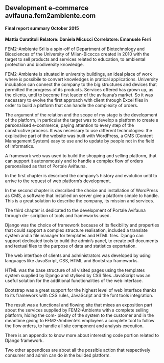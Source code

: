 ## Development e-commerce avifauna.fem2ambiente.com#### Final report summary October 2015**Mattia Curatitoli****Relatore: Daniela Micucci****Correlatore: Emanuele Ferri**FEM2-Ambiente Srl is a spin-off of Department of Biotechnology and Biosciences of the University of Milan-Bicocca created in 2010 with the target to sell products and services related to education, to ambiental protection and biodiversity knowledge.
FEM2-Ambiente is situated in university buildings, an ideal place of work where is possibile to convert knowledges in pratical applications. University incubation can connect the company to the big structures and devices that permitted the progress of its products. Services offered has grown up, as the clients, until to become first leader of the avifauna’s market. So it was necessary to evolve the first approach with client through Excel files in order to build a platform that can handle the complexity of orders.
The argument of the relation and the scope of my stage is the development of the platform, in particular the target was to develop a platform to create a personalised e-commerce, paying attention to every step of the constructive process.It was necessary to use different technologies: the explicative part of the website was built with WordPress, a CMS (Content Management System) easy to use and to update by people not in the field of informatics.
A framework web was used to build the shopping and selling platform, that can support it autonomously and to handle a complex flow of orders personalised as that of Portale Avifauna.
In the first chapter is described the company’s history and evolution until to arrive to the request of web platform’s development.
In the second chapter is described the choice and installation of WordPress as CMS, a software that installed on server give a platform simple to handle. This is a great solution to describe the company, its mission and services.
The third chapter is dedicated to the development of Portale Avifauna through de- scription of tools and frameworks used.Django was the choice of framework because of its flexibility and properties that could support a complex structure realisation, included a translate system and a file manager for templates and HTML files. Django can support dedicated tools to build the admin’s panel, to create pdf documents and textual files to the purpose of data and statistics exportation.The web interface of clients and administrators was developed by using languages like JavaScript, CSS, HTML and Bootstrap frameworks.HTML was the base structure of all visited pages using the templates system supplied by Django and stylised by CSS files. JavaScript was an useful solution for the additional functionalities of the web interface.Bootstrap was a great support for the highest level of web interface thanks to its framework with CSS rules, JavaScript and the font tools integration.The result was a functional and flowing site that mixes an exposition part about the services supplied by FEM2-Ambiente with a complete selling platform, hiding the com- plexity of the system to the customer and in the meantime giving to FEM2-Ambiente’s employees a complete tool to follow the flow orders, to handle all site component and analysis execution.There is an appendix to know more about interesting code portion related to Django framework.Two other appendices are about all the possible action that respectively consumer and admin can do in the builded platform.

